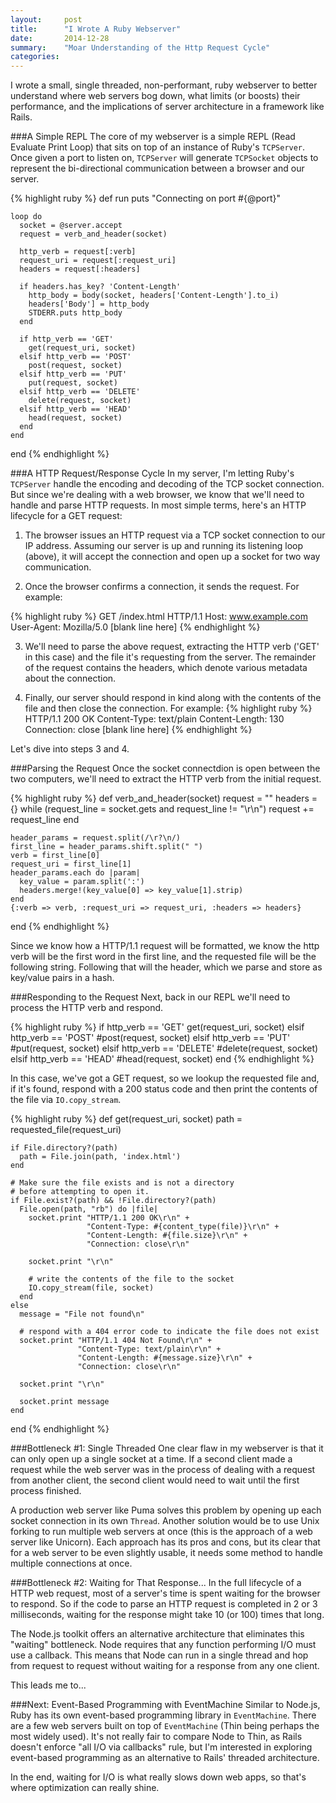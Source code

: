 ```yaml
---
layout:     post
title:      "I Wrote A Ruby Webserver"
date:       2014-12-28
summary:    "Moar Understanding of the Http Request Cycle"
categories: 
---
```

I wrote a small, single threaded, non-performant, ruby webserver to better understand where web servers bog down, what limits (or boosts) their performance, and the implications of server architecture in a framework like Rails.

###A Simple REPL
The core of my webserver is a simple REPL (Read Evaluate Print Loop) that sits on top of an instance of Ruby's `TCPServer`.  Once given a port to listen on, `TCPServer` will generate `TCPSocket` objects to represent the bi-directional communication between a browser and our server.

{% highlight ruby %}
  def run
    puts "Connecting on port #{@port}"

    loop do
      socket = @server.accept
      request = verb_and_header(socket)

      http_verb = request[:verb]
      request_uri = request[:request_uri]
      headers = request[:headers]

      if headers.has_key? 'Content-Length'
        http_body = body(socket, headers['Content-Length'].to_i)
        headers['Body'] = http_body
        STDERR.puts http_body 
      end

      if http_verb == 'GET'
        get(request_uri, socket)
      elsif http_verb == 'POST'
        post(request, socket)
      elsif http_verb == 'PUT'
        put(request, socket)
      elsif http_verb == 'DELETE'
        delete(request, socket)
      elsif http_verb == 'HEAD'
        head(request, socket)
      end
    end
  end
{% endhighlight %}

###A HTTP Request/Response Cycle
In my server, I'm letting Ruby's `TCPServer` handle the encoding and decoding of the TCP socket connection.  But since we're dealing with a web browser, we know that we'll need to handle and parse HTTP requests.  In most simple terms, here's an HTTP lifecycle for a GET request:

1. The browser issues an HTTP request via a TCP socket connection to our IP address.  Assuming our server is up and running its listening loop (above), it will accept the connection and open up a socket for two way communication.

2. Once the browser confirms a connection, it sends the request. For example:

{% highlight ruby %}
GET /index.html HTTP/1.1
Host: www.example.com
User-Agent: Mozilla/5.0 
[blank line here]
{% endhighlight %}

3. We'll need to parse the above request, extracting the HTTP verb ('GET' in this case) and the file it's requesting from the server.  The remainder of the request contains the headers, which denote various metadata about the connection.

4. Finally, our server should respond in kind along with the contents of the file and then close the connection. For example:
{% highlight ruby %}
HTTP/1.1 200 OK
Content-Type: text/plain
Content-Length: 130
Connection: close
[blank line here]
{% endhighlight %}

Let's dive into steps 3 and 4.

###Parsing the Request
Once the socket connectdion is open between the two computers, we'll need to extract the HTTP verb from the initial request. 

{% highlight ruby %}
  def verb_and_header(socket)
    request = ""
    headers = {}
    while (request_line = socket.gets and request_line != "\r\n")
      request += request_line
    end

    header_params = request.split(/\r?\n/)
    first_line = header_params.shift.split(" ")
    verb = first_line[0]
    request_uri = first_line[1]
    header_params.each do |param|
      key_value = param.split(':')
      headers.merge!(key_value[0] => key_value[1].strip)
    end
    {:verb => verb, :request_uri => request_uri, :headers => headers}
  end
{% endhighlight %}

Since we know how a HTTP/1.1 request will be formatted, we know the http verb will be the first word in the first line, and the requested file will be the following string. Following that will the header, which we parse and store as key/value pairs in a hash.

###Responding to the Request
Next, back in our REPL we'll need to process the HTTP verb and respond. 

{% highlight ruby %}
  if http_verb == 'GET'
    get(request_uri, socket)
  elsif http_verb == 'POST'
    #post(request, socket)
  elsif http_verb == 'PUT'
    #put(request, socket)
  elsif http_verb == 'DELETE'
    #delete(request, socket)
  elsif http_verb == 'HEAD'
    #head(request, socket)
  end
{% endhighlight %}

In this case, we've got a GET request, so we lookup the requested file and, if it's found, respond with a 200 status code and then print the contents of the file via `IO.copy_stream`.

{% highlight ruby %}
  def get(request_uri, socket)
    path = requested_file(request_uri) 

    if File.directory?(path)
      path = File.join(path, 'index.html')
    end

    # Make sure the file exists and is not a directory
    # before attempting to open it.
    if File.exist?(path) && !File.directory?(path)
      File.open(path, "rb") do |file|
        socket.print "HTTP/1.1 200 OK\r\n" +
                     "Content-Type: #{content_type(file)}\r\n" +
                     "Content-Length: #{file.size}\r\n" +
                     "Connection: close\r\n"

        socket.print "\r\n"

        # write the contents of the file to the socket
        IO.copy_stream(file, socket)
      end
    else
      message = "File not found\n"

      # respond with a 404 error code to indicate the file does not exist
      socket.print "HTTP/1.1 404 Not Found\r\n" +
                   "Content-Type: text/plain\r\n" +
                   "Content-Length: #{message.size}\r\n" +
                   "Connection: close\r\n"

      socket.print "\r\n"

      socket.print message
    end
  end
{% endhighlight %}

###Bottleneck #1: Single Threaded
One clear flaw in my webserver is that it can only open up a single socket at a time.  If a second client made a request while the web server was in the process of dealing with a request from another client, the second client would need to wait until the first process finished.

A production web server like Puma solves this problem by opening up each socket connection in its own `Thread`.  Another solution would be to use Unix forking to run multiple web servers at once (this is the approach of a web server like Unicorn).  Each approach has its pros and cons, but its clear that for a web server to be even slightly usable, it needs some method to handle multiple connections at once.

###Bottleneck #2: Waiting for That Response...
In the full lifecycle of a HTTP web request, most of a server's time is spent waiting for the browser to respond.  So if the code to parse an HTTP request is completed in 2 or 3 milliseconds, waiting for the response might take 10 (or 100) times that long.

The Node.js toolkit offers an alternative architecture that eliminates this "waiting" bottleneck.  Node requires that any function performing I/O must use a callback.  This means that Node can run in a single thread and hop from request to request without waiting for a response from any one client. 

This leads me to...

###Next: Event-Based Programming with EventMachine
Similar to Node.js, Ruby has its own event-based programming library in `EventMachine`.  There are a few web servers built on top of `EventMachine` (Thin being perhaps the most widely used).  It's not really fair to compare Node to Thin, as Rails doesn't enforce "all I/O via callbacks" rule, but I'm interested in exploring event-based programming as an alternative to Rails' threaded architecture.

In the end, waiting for I/O is what really slows down web apps, so that's where optimization can really shine.       









 

